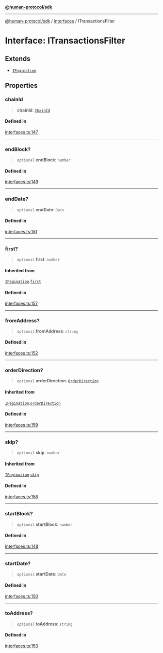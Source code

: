 [**@human-protocol/sdk**](../../README.md)

***

[@human-protocol/sdk](../../modules.md) / [interfaces](../README.md) / ITransactionsFilter

# Interface: ITransactionsFilter

## Extends

- [`IPagination`](IPagination.md)

## Properties

### chainId

> **chainId**: [`ChainId`](../../enums/enumerations/ChainId.md)

#### Defined in

[interfaces.ts:147](https://github.com/humanprotocol/human-protocol/blob/b718aa9d178d605c5b27fec98a4e6afa6f1db599/packages/sdk/typescript/human-protocol-sdk/src/interfaces.ts#L147)

***

### endBlock?

> `optional` **endBlock**: `number`

#### Defined in

[interfaces.ts:149](https://github.com/humanprotocol/human-protocol/blob/b718aa9d178d605c5b27fec98a4e6afa6f1db599/packages/sdk/typescript/human-protocol-sdk/src/interfaces.ts#L149)

***

### endDate?

> `optional` **endDate**: `Date`

#### Defined in

[interfaces.ts:151](https://github.com/humanprotocol/human-protocol/blob/b718aa9d178d605c5b27fec98a4e6afa6f1db599/packages/sdk/typescript/human-protocol-sdk/src/interfaces.ts#L151)

***

### first?

> `optional` **first**: `number`

#### Inherited from

[`IPagination`](IPagination.md).[`first`](IPagination.md#first)

#### Defined in

[interfaces.ts:157](https://github.com/humanprotocol/human-protocol/blob/b718aa9d178d605c5b27fec98a4e6afa6f1db599/packages/sdk/typescript/human-protocol-sdk/src/interfaces.ts#L157)

***

### fromAddress?

> `optional` **fromAddress**: `string`

#### Defined in

[interfaces.ts:152](https://github.com/humanprotocol/human-protocol/blob/b718aa9d178d605c5b27fec98a4e6afa6f1db599/packages/sdk/typescript/human-protocol-sdk/src/interfaces.ts#L152)

***

### orderDirection?

> `optional` **orderDirection**: [`OrderDirection`](../../enums/enumerations/OrderDirection.md)

#### Inherited from

[`IPagination`](IPagination.md).[`orderDirection`](IPagination.md#orderdirection)

#### Defined in

[interfaces.ts:159](https://github.com/humanprotocol/human-protocol/blob/b718aa9d178d605c5b27fec98a4e6afa6f1db599/packages/sdk/typescript/human-protocol-sdk/src/interfaces.ts#L159)

***

### skip?

> `optional` **skip**: `number`

#### Inherited from

[`IPagination`](IPagination.md).[`skip`](IPagination.md#skip)

#### Defined in

[interfaces.ts:158](https://github.com/humanprotocol/human-protocol/blob/b718aa9d178d605c5b27fec98a4e6afa6f1db599/packages/sdk/typescript/human-protocol-sdk/src/interfaces.ts#L158)

***

### startBlock?

> `optional` **startBlock**: `number`

#### Defined in

[interfaces.ts:148](https://github.com/humanprotocol/human-protocol/blob/b718aa9d178d605c5b27fec98a4e6afa6f1db599/packages/sdk/typescript/human-protocol-sdk/src/interfaces.ts#L148)

***

### startDate?

> `optional` **startDate**: `Date`

#### Defined in

[interfaces.ts:150](https://github.com/humanprotocol/human-protocol/blob/b718aa9d178d605c5b27fec98a4e6afa6f1db599/packages/sdk/typescript/human-protocol-sdk/src/interfaces.ts#L150)

***

### toAddress?

> `optional` **toAddress**: `string`

#### Defined in

[interfaces.ts:153](https://github.com/humanprotocol/human-protocol/blob/b718aa9d178d605c5b27fec98a4e6afa6f1db599/packages/sdk/typescript/human-protocol-sdk/src/interfaces.ts#L153)
